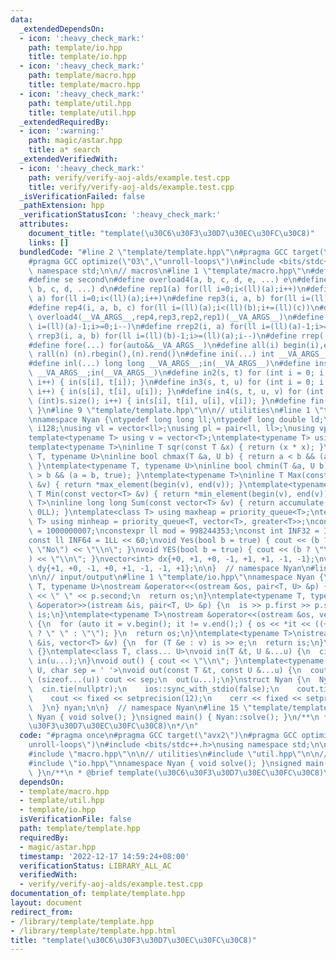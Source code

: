 ```yaml
---
data:
  _extendedDependsOn:
  - icon: ':heavy_check_mark:'
    path: template/io.hpp
    title: template/io.hpp
  - icon: ':heavy_check_mark:'
    path: template/macro.hpp
    title: template/macro.hpp
  - icon: ':heavy_check_mark:'
    path: template/util.hpp
    title: template/util.hpp
  _extendedRequiredBy:
  - icon: ':warning:'
    path: magic/astar.hpp
    title: a* search
  _extendedVerifiedWith:
  - icon: ':heavy_check_mark:'
    path: verify/verify-aoj-alds/example.test.cpp
    title: verify/verify-aoj-alds/example.test.cpp
  _isVerificationFailed: false
  _pathExtension: hpp
  _verificationStatusIcon: ':heavy_check_mark:'
  attributes:
    document_title: "template(\u30C6\u30F3\u30D7\u30EC\u30FC\u30C8)"
    links: []
  bundledCode: "#line 2 \"template/template.hpp\"\n#pragma GCC target(\"avx2\")\n\
    #pragma GCC optimize(\"O3\",\"unroll-loops\")\n#include <bits/stdc++.h>\nusing\
    \ namespace std;\n\n// macros\n#line 1 \"template/macro.hpp\"\n#define fi first\n\
    #define se second\n#define overload4(a, b, c, d, e, ...) e\n#define overload3(a,\
    \ b, c, d, ...) d\n#define rep1(a) for(ll i=0;i<(ll)(a);i++)\n#define rep2(i,\
    \ a) for(ll i=0;i<(ll)(a);i++)\n#define rep3(i, a, b) for(ll i=(ll)(a);i<(ll)(b);i++)\n\
    #define rep4(i, a, b, c) for(ll i=(ll)(a);i<(ll)(b);i+=(ll)(c))\n#define rep(...)\
    \ overload4(__VA_ARGS__,rep4,rep3,rep2,rep1)(__VA_ARGS__)\n#define rrep1(a) for(ll\
    \ i=(ll)(a)-1;i>=0;i--)\n#define rrep2(i, a) for(ll i=(ll)(a)-1;i>=0;i--)\n#define\
    \ rrep3(i, a, b) for(ll i=(ll)(b)-1;i>=(ll)(a);i--)\n#define rrep(...) overload3(__VA_ARGS__,rrep3,rrep2,rrep1)(__VA_ARGS__)\n\
    #define fore(...) for(auto&&__VA_ARGS__)\n#define all(i) begin(i),end(i)\n#define\
    \ rall(n) (n).rbegin(),(n).rend()\n#define ini(...) int __VA_ARGS__;in(__VA_ARGS__)\n\
    #define inl(...) long long __VA_ARGS__;in(__VA_ARGS__)\n#define ins(...) string\
    \ __VA_ARGS__;in(__VA_ARGS__)\n#define in2(s, t) for (int i = 0; i < (int)s.size();\
    \ i++) { in(s[i], t[i]); }\n#define in3(s, t, u) for (int i = 0; i < (int)s.size();\
    \ i++) { in(s[i], t[i], u[i]); }\n#define in4(s, t, u, v) for (int i = 0; i <\
    \ (int)s.size(); i++) { in(s[i], t[i], u[i], v[i]); }\n#define fin(...) { out(__VA_ARGS__);return;\
    \ }\n#line 9 \"template/template.hpp\"\n\n// utilities\n#line 1 \"template/util.hpp\"\
    \nnamespace Nyan {\ntypedef long long ll;\ntypedef long double ld;\ntypedef __int128_t\
    \ i128;\nusing vl = vector<ll>;\nusing pl = pair<ll, ll>;\nusing vp = vector<pl>;\n\
    template<typename T> using v = vector<T>;\ntemplate<typename T> using vv = vector<vector<T>>;\n\
    template<typename T>\ninline T sqr(const T &x) { return (x * x); }\ntemplate<typename\
    \ T, typename U>\ninline bool chmax(T &a, U b) { return a < b && (a = b, true);\
    \ }\ntemplate<typename T, typename U>\ninline bool chmin(T &a, U b) { return a\
    \ > b && (a = b, true); }\ntemplate<typename T>\ninline T Max(const vector<T>\
    \ &v) { return *max_element(begin(v), end(v)); }\ntemplate<typename T>\ninline\
    \ T Min(const vector<T> &v) { return *min_element(begin(v), end(v)); }\ntemplate<typename\
    \ T>\ninline long long Sum(const vector<T> &v) { return accumulate(begin(v), end(v),\
    \ 0LL); }\ntemplate<class T> using maxheap = priority_queue<T>;\ntemplate<class\
    \ T> using minheap = priority_queue<T, vector<T>, greater<T>>;\nconstexpr ll MOD\
    \ = 1000000007;\nconstexpr ll mod = 998244353;\nconst int INF32 = INT_MAX / 2;\n\
    const ll INF64 = 1LL << 60;\nvoid Yes(bool b = true) { cout << (b ? \"Yes\" :\
    \ \"No\") << \"\\n\"; }\nvoid YES(bool b = true) { cout << (b ? \"YES\" : \"NO\"\
    ) << \"\\n\"; }\nvector<int> dx{+0, +1, +0, -1, +1, +1, -1, -1};\nvector<int>\
    \ dy{+1, +0, -1, +0, +1, -1, -1, +1};\n\n}  // namespace Nyan\n#line 12 \"template/template.hpp\"\
    \n\n// input/output\n#line 1 \"template/io.hpp\"\nnamespace Nyan {\ntemplate<typename\
    \ T, typename U>\nostream &operator<<(ostream &os, pair<T, U> &p) {\n  os << p.first\
    \ << \" \" << p.second;\n  return os;\n}\ntemplate<typename T, typename U>\nistream\
    \ &operator>>(istream &is, pair<T, U> &p) {\n  is >> p.first >> p.second;\n  return\
    \ is;\n}\ntemplate<typename T>\nostream &operator<<(ostream &os, vector<T> &v)\
    \ {\n  for (auto it = v.begin(); it != v.end();) { os << *it << ((++it) != v.end()\
    \ ? \" \" : \"\"); }\n  return os;\n}\ntemplate<typename T>\nistream &operator>>(istream\
    \ &is, vector<T> &v) {\n  for (T &e : v) is >> e;\n  return is;\n}\nvoid in()\
    \ {}\ntemplate<class T, class... U>\nvoid in(T &t, U &...u) {\n  cin >> t;\n \
    \ in(u...);\n}\nvoid out() { cout << \"\\n\"; }\ntemplate<typename T, class...\
    \ U, char sep = ' '>\nvoid out(const T &t, const U &...u) {\n  cout << t;\n  if\
    \ (sizeof...(u)) cout << sep;\n  out(u...);\n}\nstruct Nyan {\n  Nyan() {\n  \
    \  cin.tie(nullptr);\n    ios::sync_with_stdio(false);\n    cout.tie(nullptr);\n\
    \    cout << fixed << setprecision(12);\n    cerr << fixed << setprecision(12);\n\
    \  }\n} nyan;\n\n}  // namespace Nyan\n#line 15 \"template/template.hpp\"\nnamespace\
    \ Nyan { void solve(); }\nsigned main() { Nyan::solve(); }\n/**\n * @brief template(\u30C6\
    \u30F3\u30D7\u30EC\u30FC\u30C8)\n*/\n"
  code: "#pragma once\n#pragma GCC target(\"avx2\")\n#pragma GCC optimize(\"O3\",\"\
    unroll-loops\")\n#include <bits/stdc++.h>\nusing namespace std;\n\n// macros\n\
    #include \"macro.hpp\"\n\n// utilities\n#include \"util.hpp\"\n\n// input/output\n\
    #include \"io.hpp\"\nnamespace Nyan { void solve(); }\nsigned main() { Nyan::solve();\
    \ }\n/**\n * @brief template(\u30C6\u30F3\u30D7\u30EC\u30FC\u30C8)\n*/"
  dependsOn:
  - template/macro.hpp
  - template/util.hpp
  - template/io.hpp
  isVerificationFile: false
  path: template/template.hpp
  requiredBy:
  - magic/astar.hpp
  timestamp: '2022-12-17 14:59:24+08:00'
  verificationStatus: LIBRARY_ALL_AC
  verifiedWith:
  - verify/verify-aoj-alds/example.test.cpp
documentation_of: template/template.hpp
layout: document
redirect_from:
- /library/template/template.hpp
- /library/template/template.hpp.html
title: "template(\u30C6\u30F3\u30D7\u30EC\u30FC\u30C8)"
---
```

